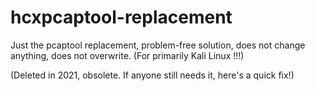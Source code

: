 # hcxpcaptool-replacement
Just the pcaptool replacement, problem-free solution, does not change anything, does not overwrite. (For  primarily Kali Linux !!!)

(Deleted in 2021, obsolete. If anyone still needs it, here's a quick fix!)
